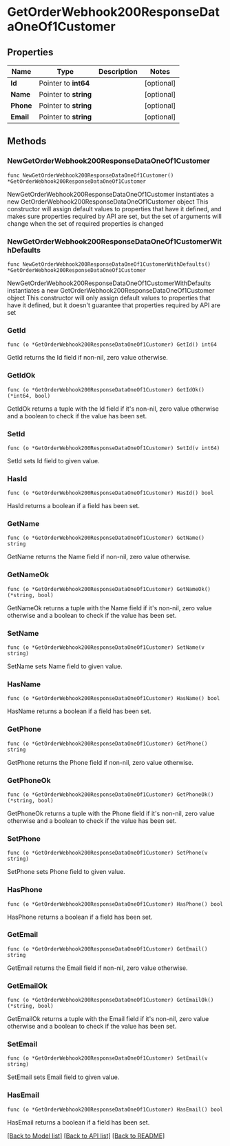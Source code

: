 # GetOrderWebhook200ResponseDataOneOf1Customer

## Properties

Name | Type | Description | Notes
------------ | ------------- | ------------- | -------------
**Id** | Pointer to **int64** |  | [optional] 
**Name** | Pointer to **string** |  | [optional] 
**Phone** | Pointer to **string** |  | [optional] 
**Email** | Pointer to **string** |  | [optional] 

## Methods

### NewGetOrderWebhook200ResponseDataOneOf1Customer

`func NewGetOrderWebhook200ResponseDataOneOf1Customer() *GetOrderWebhook200ResponseDataOneOf1Customer`

NewGetOrderWebhook200ResponseDataOneOf1Customer instantiates a new GetOrderWebhook200ResponseDataOneOf1Customer object
This constructor will assign default values to properties that have it defined,
and makes sure properties required by API are set, but the set of arguments
will change when the set of required properties is changed

### NewGetOrderWebhook200ResponseDataOneOf1CustomerWithDefaults

`func NewGetOrderWebhook200ResponseDataOneOf1CustomerWithDefaults() *GetOrderWebhook200ResponseDataOneOf1Customer`

NewGetOrderWebhook200ResponseDataOneOf1CustomerWithDefaults instantiates a new GetOrderWebhook200ResponseDataOneOf1Customer object
This constructor will only assign default values to properties that have it defined,
but it doesn't guarantee that properties required by API are set

### GetId

`func (o *GetOrderWebhook200ResponseDataOneOf1Customer) GetId() int64`

GetId returns the Id field if non-nil, zero value otherwise.

### GetIdOk

`func (o *GetOrderWebhook200ResponseDataOneOf1Customer) GetIdOk() (*int64, bool)`

GetIdOk returns a tuple with the Id field if it's non-nil, zero value otherwise
and a boolean to check if the value has been set.

### SetId

`func (o *GetOrderWebhook200ResponseDataOneOf1Customer) SetId(v int64)`

SetId sets Id field to given value.

### HasId

`func (o *GetOrderWebhook200ResponseDataOneOf1Customer) HasId() bool`

HasId returns a boolean if a field has been set.

### GetName

`func (o *GetOrderWebhook200ResponseDataOneOf1Customer) GetName() string`

GetName returns the Name field if non-nil, zero value otherwise.

### GetNameOk

`func (o *GetOrderWebhook200ResponseDataOneOf1Customer) GetNameOk() (*string, bool)`

GetNameOk returns a tuple with the Name field if it's non-nil, zero value otherwise
and a boolean to check if the value has been set.

### SetName

`func (o *GetOrderWebhook200ResponseDataOneOf1Customer) SetName(v string)`

SetName sets Name field to given value.

### HasName

`func (o *GetOrderWebhook200ResponseDataOneOf1Customer) HasName() bool`

HasName returns a boolean if a field has been set.

### GetPhone

`func (o *GetOrderWebhook200ResponseDataOneOf1Customer) GetPhone() string`

GetPhone returns the Phone field if non-nil, zero value otherwise.

### GetPhoneOk

`func (o *GetOrderWebhook200ResponseDataOneOf1Customer) GetPhoneOk() (*string, bool)`

GetPhoneOk returns a tuple with the Phone field if it's non-nil, zero value otherwise
and a boolean to check if the value has been set.

### SetPhone

`func (o *GetOrderWebhook200ResponseDataOneOf1Customer) SetPhone(v string)`

SetPhone sets Phone field to given value.

### HasPhone

`func (o *GetOrderWebhook200ResponseDataOneOf1Customer) HasPhone() bool`

HasPhone returns a boolean if a field has been set.

### GetEmail

`func (o *GetOrderWebhook200ResponseDataOneOf1Customer) GetEmail() string`

GetEmail returns the Email field if non-nil, zero value otherwise.

### GetEmailOk

`func (o *GetOrderWebhook200ResponseDataOneOf1Customer) GetEmailOk() (*string, bool)`

GetEmailOk returns a tuple with the Email field if it's non-nil, zero value otherwise
and a boolean to check if the value has been set.

### SetEmail

`func (o *GetOrderWebhook200ResponseDataOneOf1Customer) SetEmail(v string)`

SetEmail sets Email field to given value.

### HasEmail

`func (o *GetOrderWebhook200ResponseDataOneOf1Customer) HasEmail() bool`

HasEmail returns a boolean if a field has been set.


[[Back to Model list]](../README.md#documentation-for-models) [[Back to API list]](../README.md#documentation-for-api-endpoints) [[Back to README]](../README.md)


